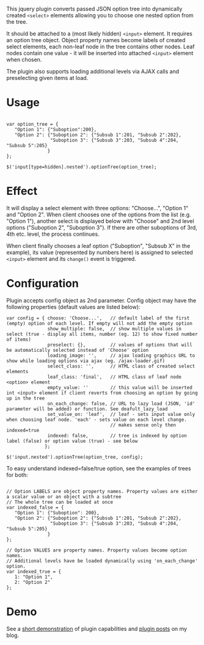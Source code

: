This jquery plugin converts passed JSON option tree into dynamically created `<select>` elements allowing you to choose one nested option from the tree.

It should be attached to a (most likely hidden) `<input>` element. It requires an option tree object. Object property names become labels of created select elements, each non-leaf node in the tree contains other nodes. Leaf nodes contain one value - it will be inserted into attached `<input>` element when chosen.

The plugin also supports loading additional levels via AJAX calls and preselecting given items at load.

# Usage #

```

var option_tree = {
   "Option 1": {"Suboption":200},
   "Option 2": {"Suboption 2": {"Subsub 1":201, "Subsub 2":202},
                "Suboption 3": {"Subsub 3":203, "Subsub 4":204, "Subsub 5":205}
               }
};

$('input[type=hidden].nested').optionTree(option_tree);

```

# Effect #
It will display a select element with three options: "Choose...", "Option 1" and "Option 2".
When client chooses one of the options from the list (e.g. "Option 1"), another select is displayed below with "Choose" and 2nd level options ("Suboption 2", "Suboption 3").
If there are other suboptions of 3rd, 4th etc. level, the process continues.

When client finally chooses a leaf option ("Suboption", "Subsub X" in the example), its value (represented by numbers here) is assigned to selected `<input>` element and its `change()` event is triggered.

# Configuration #
Plugin accepts config object as 2nd parameter. Config object may have the following properties (default values are listed below):
```
var config = { choose: 'Choose...',   // default label of the first (empty) option of each level. If empty will not add the empty option
               show_multiple: false,  // show multiple values in select (true - display all items, number (eg. 12) to show fixed number of items)
               preselect: {},         // values of options that will be automatically selected instead of 'Choose' option
               loading_image: '',     // ajax loading graphics URL to show while loading options via ajax (eg. /ajax-loader.gif)
               select_class: '',      // HTML class of created select elements 
               leaf_class: 'final',   // HTML class of leaf node <option> element
               empty_value: ''        // this value will be inserted int <input> element if client reverts from choosing an option by going up in the tree
               on_each_change: false, // URL to lazy load (JSON, 'id' parameter will be added) or function. See deafult_lazy_load
               set_value_on: 'leaf',  // leaf - sets input value only when choosing leaf node. 'each' - sets value on each level change.
                                      // makes sense only then indexed=true
               indexed: false,        // tree is indexed by option label (false) or option value (true) - see below
              };

$('input.nested').optionTree(option_tree, config);
```

To easy understand indexed=false/true option, see the examples of trees for both:
```

// Option LABELS are object property names. Property values are either a scalar value or an object with a subtree
// The whole tree can be loaded at once
var indexed_false = { 
   "Option 1": {"Suboption": 200},
   "Option 2": {"Suboption 2": {"Subsub 1":201, "Subsub 2":202},
                "Suboption 3": {"Subsub 3":203, "Subsub 4":204, "Subsub 5":205}
               }
};

// Option VALUES are property names. Property values become option names. 
// Additional levels have be loaded dynamically using 'on_each_change' option.
var indexed_true = {
   1: "Option 1",
   2: "Option 2" 
};

```

# Demo #
See a [short demonstration](http://kotowicz.net/jquery-option-tree/demo/demo.html) of plugin capabilities and [plugin posts](http://blog.kotowicz.net/search/label/option) on my blog.
